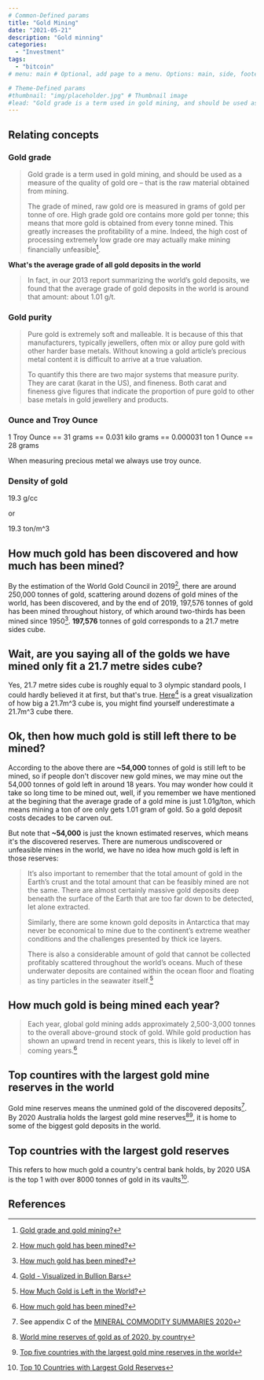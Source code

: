 ```yaml
---
# Common-Defined params
title: "Gold Mining"
date: "2021-05-21"
description: "Gold minning"
categories:
  - "Investment"
tags:
  - "bitcoin"
# menu: main # Optional, add page to a menu. Options: main, side, footer

# Theme-Defined params
#thumbnail: "img/placeholder.jpg" # Thumbnail image
#lead: "Gold grade is a term used in gold mining, and should be used as a measure of the quality of gold ore – that is the raw material obtained from mining." # Lead text
---
```


## Relating concepts

### Gold grade

> Gold grade is a term used in gold mining, and should be used as a measure of the quality of gold ore – that is the raw material obtained from mining.
>
> The grade of mined, raw gold ore is measured in grams of gold per tonne of ore. High grade gold ore contains more gold per tonne; this means that more gold is obtained from every tonne mined. This greatly increases the profitability of a mine. Indeed, the high cost of processing extremely low grade ore may actually make mining financially unfeasible[^1].

**What's the average grade of all gold deposits in the world**

> In fact, in our 2013 report summarizing the world’s gold deposits, we found that the average grade of gold deposits in the world is around that amount: about 1.01 g/t.

### Gold purity

> Pure gold is extremely soft and malleable. It is because of this that manufacturers, typically jewellers, often mix or alloy pure gold with other harder base metals. Without knowing a gold article’s precious metal content it is difficult to arrive at a true valuation.
>
> To quantify this there are two major systems that measure purity. They are carat (karat in the US), and fineness. Both carat and fineness give figures that indicate the proportion of pure gold to other base metals in gold jewellery and products.

### Ounce and Troy Ounce

1 Troy Ounce == 31 grams == 0.031 kilo grams == 0.000031 ton
1 Ounce == 28 grams

When measuring precious metal we always use troy ounce.

### Density of gold

19.3 g/cc

or

19.3 ton/m^3

## How much gold has been discovered and how much has been mined?

By the estimation of the World Gold Council in 2019[^2], there are around 250,000 tonnes of gold, scattering around dozens of gold mines of the world, has been discovered, and by the end of 2019, 197,576 tonnes of gold has been mined throughout history, of which around two-thirds has been mined since 1950[^2]. **197,576** tonnes of gold corresponds to a 21.7 metre sides cube.

## Wait, are you saying all of the golds we have mined only fit a 21.7 metre sides cube?

Yes, 21.7 metre sides cube is roughly equal to 3 olympic standard pools, I could hardly believed it at first, but that's true. [Here](https://demonocracy.info/infographics/world/gold/gold.html)[^3] is a great visualization of how big a 21.7m^3 cube is, you might find yourself underestimate a 21.7m^3 cube there.

## Ok, then how much gold is still left there to be mined?

According to the above there are **~54,000** tonnes of gold is still left to be mined, so if people don't discover new gold mines, we may mine out the 54,000 tonnes of gold left in around 18 years. You may wonder how could it take so long time to be mined out, well, if you remember we have mentioned at the begining that the average grade of a gold mine is just 1.01g/ton, which means mining a ton of ore only gets 1.01 gram of gold. So a gold deposit costs decades to be carven out.

But note that **~54,000** is just the known estimated reserves, which means it's the discovered reserves. There are numerous undiscovered or unfeasible mines in the world, we have no idea how much gold is left in those reserves:

> It’s also important to remember that the total amount of gold in the Earth’s crust and the total amount that can be feasibly mined are not the same. There are almost certainly massive gold deposits deep beneath the surface of the Earth that are too far down to be detected, let alone extracted.
>
> Similarly, there are some known gold deposits in Antarctica that may never be economical to mine due to the continent’s extreme weather conditions and the challenges presented by thick ice layers.
>
> There is also a considerable amount of gold that cannot be collected profitably scattered throughout the world’s oceans. Much of these underwater deposits are contained within the ocean floor and floating as tiny particles in the seawater itself.[^4]

## How much gold is being mined each year?

> Each year, global gold mining adds approximately 2,500-3,000 tonnes to the overall above-ground stock of gold. While gold production has shown an upward trend in recent years, this is likely to level off in coming years.[^2]

## Top countires with the largest gold mine reserves in the world

Gold mine reserves means the unmined gold of the discovered deposits[^5]. By 2020 Australia holds the largest gold mine reserves[^6][^7], it is home to some of the biggest gold deposits in the world.

## Top countries with the largest gold reserves

This refers to how much gold a country's central bank holds, by 2020 USA is the top 1 with over 8000 tonnes of gold in its vaults[^8]. 

## References

[^1]: [Gold grade and gold mining?](https://www.bullionbypost.co.uk/index/gold/gold-grade/)
[^2]: [How much gold has been mined?](https://www.gold.org/about-gold/gold-supply/gold-mining/how-much-gold)
[^3]: [Gold - Visualized in Bullion Bars](https://demonocracy.info/infographics/world/gold/gold.html)
[^4]: [How Much Gold is Left in the World?](https://www.providentmetals.com/knowledge-center/precious-metals-resources/global-gold-supply-predictions.html)
[^5]: See appendix C of the [MINERAL COMMODITY SUMMARIES 2020](https://pubs.usgs.gov/periodicals/mcs2020/mcs2020.pdf)
[^6]: [World mine reserves of gold as of 2020, by country](https://www.statista.com/statistics/248991/world-mine-reserves-of-gold-by-country/)
[^7]: [Top five countries with the largest gold mine reserves in the world](https://www.nsenergybusiness.com/news/largest-gold-reserves/)
[^8]: [Top 10 Countries with Largest Gold Reserves](https://www.usfunds.com/investor-library/frank-talk-a-ceo-blog-by-frank-holmes/top-10-countries-with-largest-gold-reserves/#.YKn9KC-l3Ao)
